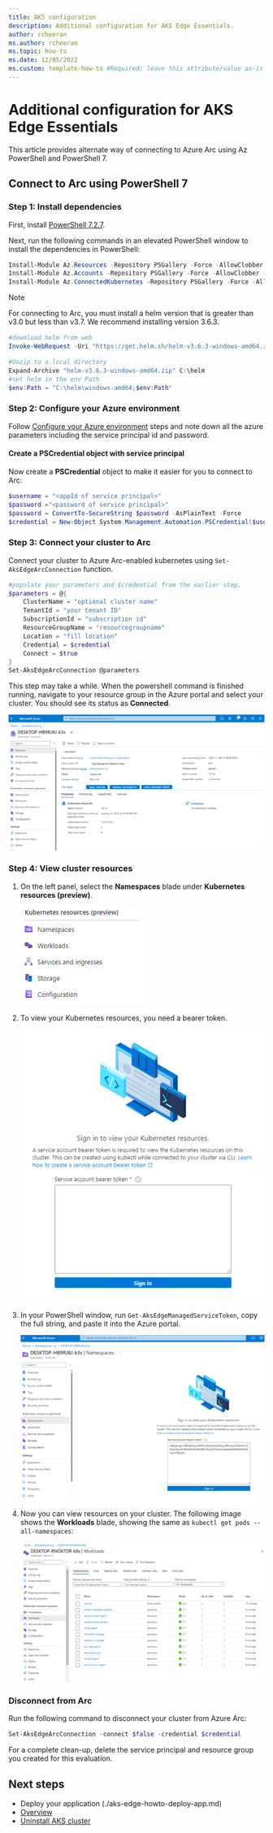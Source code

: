 ```yaml
---
title: AKS configuration
description: Additional configuration for AKS Edge Essentials.
author: rcheeran
ms.author: rcheeran
ms.topic: how-to
ms.date: 12/05/2022
ms.custom: template-how-to #Required; leave this attribute/value as-is.
---
```


# Additional configuration for AKS Edge Essentials

This article provides alternate way of connecting to Azure Arc using Az PowerShell and PowerShell 7.

## Connect to Arc using PowerShell 7

### Step 1: Install dependencies

First, install [PowerShell 7.2.7](https://github.com/PowerShell/PowerShell/releases/download/v7.2.7/PowerShell-7.2.7-win-x64.msi).

Next, run the following commands in an elevated PowerShell window to install the dependencies in PowerShell:

```PowerShell
Install-Module Az.Resources -Repository PSGallery -Force -AllowClobber -ErrorAction Stop  
Install-Module Az.Accounts -Repository PSGallery -Force -AllowClobber -ErrorAction Stop 
Install-Module Az.ConnectedKubernetes -Repository PSGallery -Force -AllowClobber -ErrorAction Stop  
```

> [!NOTE]
> For connecting to Arc, you must install a helm version that is greater than v3.0 but less than v3.7. We recommend installing version 3.6.3.

```PowerShell
#download helm from web
Invoke-WebRequest -Uri "https://get.helm.sh/helm-v3.6.3-windows-amd64.zip" -OutFile ".\helm-v3.6.3-windows-amd64.zip"
```

```PowerShell
#Unzip to a local directory
Expand-Archive "helm-v3.6.3-windows-amd64.zip" C:\helm
#set helm in the env Path
$env:Path = "C:\helm\windows-amd64;$env:Path"
```

### Step 2: Configure your Azure environment

Follow [Configure your Azure environment](aks-edge-howto-connect-to-arc.md#1-configure-your-azure-environment) steps and note down all the azure parameters including the service principal id and password.

#### Create a PSCredential object with service principal

Now create a **PSCredential** object to make it easier for you to connect to Arc:

```powershell
$username = "<appId of service principal>"
$password ="<password of service principal>"
$password = ConvertTo-SecureString $password -AsPlainText -Force
$credential = New-Object System.Management.Automation.PSCredential($username, $password)
```

### Step 3: Connect your cluster to Arc

Connect your cluster to Azure Arc-enabled kubernetes using `Set-AksEdgeArcConnection` function.

```powershell
#populate your parameters and $credential from the earlier step.
$parameters = @{
    ClusterName = "optional cluster name"
    TenantId = "your tenant ID"
    SubscriptionId = "subscription id"
    ResourceGroupName = "resourcegroupname"
    Location = "fill location"
    Credential = $credential
    Connect = $true
}
Set-AksEdgeArcConnection @parameters
```

This step may take a while. When the powershell command is finished running, navigate to your resource group in the Azure portal and select your cluster. You should see its status as **Connected**.

![Screenshot showing cluster in Azure portal.](media/aks-edge/cluster-connected.png)

### Step 4: View cluster resources

1. On the left panel, select the **Namespaces** blade under **Kubernetes resources (preview)**.

    ![Screenshot showing kubernetes resources preview.](media/aks-edge/kubernetes-resources-preview.png)

2. To view your Kubernetes resources, you need a bearer token.

    ![Screenshot showing bearer token required.](media/aks-edge/bearer-token-required.png)

3. In your PowerShell window, run `Get-AksEdgeManagedServiceToken`, copy the full string, and paste it into the Azure portal.

    ![Screenshot showing paste token in portal.](media/aks-edge/bearer-token-in-portal.png)

4. Now you can view resources on your cluster. The following image shows the **Workloads** blade, showing the same as `kubectl get pods --all-namespaces`:

    ![Screenshot showing results of all pods shown in Arc.](media/aks-edge/all-pods-in-arc.png)

### Disconnect from Arc

Run the following command to disconnect your cluster from Azure Arc:

```powershell
Set-AksEdgeArcConnection -connect $false -credential $credential
```

For a complete clean-up, delete the service principal and resource group you created for this evaluation.

## Next steps

- Deploy your application (./aks-edge-howto-deploy-app.md)
- [Overview](aks-edge-overview.md)
- [Uninstall AKS cluster](aks-edge-howto-uninstall.md)
